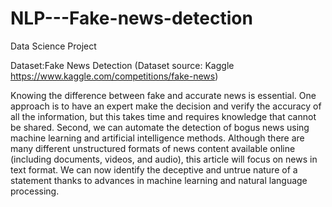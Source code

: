 # NLP---Fake-news-detection
Data Science Project

Dataset:Fake News Detection (Dataset source: Kaggle https://www.kaggle.com/competitions/fake-news)

Knowing the difference between fake and accurate news is essential. One approach is to have an expert make the decision and verify the accuracy of all the information, but this takes time and requires knowledge that cannot be shared. Second, we can automate the detection of bogus news using machine learning and artificial intelligence methods. Although there are many different unstructured formats of news content available online (including documents, videos, and audio), this article will focus on news in text format. We can now identify the deceptive and untrue nature of a statement thanks to advances in machine learning and natural language processing.
